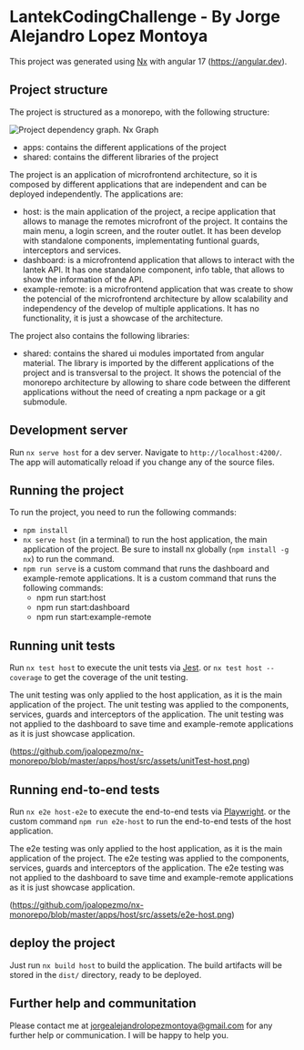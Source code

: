 # LantekCodingChallenge - By Jorge Alejandro Lopez Montoya

This project was generated using [Nx](https://nx.dev) with angular 17 (https://angular.dev).

## Project structure

The project is structured as a monorepo, with the following structure:

![Project dependency graph. Nx Graph](https://github.com/joalopezmo/nx-monorepo/blob/master/apps/host/src/assets/graph.png)

- apps: contains the different applications of the project
- shared: contains the different libraries of the project

The project is an application of microfrontend architecture, so it is composed by different applications that are independent and can be deployed independently. The applications are:

- host: is the main application of the project, a recipe application that allows to manage the remotes microfront of the project. It contains the main menu, a login screen, and the router outlet. It has been develop with standalone components, implementating funtional guards, interceptors and services.
- dashboard: is a microfrontend application that allows to interact with the lantek API. It has one standalone component, info table, that allows to show the information of the API.
- example-remote: is a microfrontend application that was create to show the potencial of the microfrontend architecture by allow scalability and independency of the develop of multiple applications. It has no functionality, it is just a showcase of the architecture.

The project also contains the following libraries:

- shared: contains the shared ui modules importated from angular material. The library is imported by the different applications of the project and is transversal to the project. It shows the potencial of the monorepo architecture by allowing to share code between the different applications without the need of creating a npm package or a git submodule.

## Development server

Run `nx serve host` for a dev server. Navigate to `http://localhost:4200/`. The app will automatically reload if you change any of the source files.

## Running the project

To run the project, you need to run the following commands:

- `npm install`
- `nx serve host` (in a terminal) to run the host application, the main application of the project. Be sure to install nx globally (`npm install -g nx`) to run the command.
- `npm run serve` is a custom command that runs the dashboard and example-remote applications. It is a custom command that runs the following commands:
  - npm run start:host
  - npm run start:dashboard
  - npm run start:example-remote

## Running unit tests

Run `nx test host` to execute the unit tests via [Jest](https://jestjs.io). or `nx test host --coverage` to get the coverage of the unit testing.

The unit testing was only applied to the host application, as it is the main application of the project. The unit testing was applied to the components, services, guards and interceptors of the application. The unit testing was not applied to the dashboard to save time and example-remote applications as it is just showcase application.

(https://github.com/joalopezmo/nx-monorepo/blob/master/apps/host/src/assets/unitTest-host.png)

## Running end-to-end tests

Run `nx e2e host-e2e` to execute the end-to-end tests via [Playwright](https://playwright.dev/). or the custom command `npm run e2e-host` to run the end-to-end tests of the host application.

The e2e testing was only applied to the host application, as it is the main application of the project. The e2e testing was applied to the components, services, guards and interceptors of the application. The e2e testing was not applied to the dashboard to save time and example-remote applications as it is just showcase application.

(https://github.com/joalopezmo/nx-monorepo/blob/master/apps/host/src/assets/e2e-host.png)

## deploy the project

Just run `nx build host` to build the application. The build artifacts will be stored in the `dist/` directory, ready to be deployed.

## Further help and communitation

Please contact me at jorgealejandrolopezmontoya@gmail.com for any further help or communication. I will be happy to help you.
